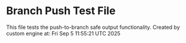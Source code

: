 # Branch Push Test File
This file tests the push-to-branch safe output functionality.
Created by custom engine at: Fri Sep  5 11:55:21 UTC 2025
